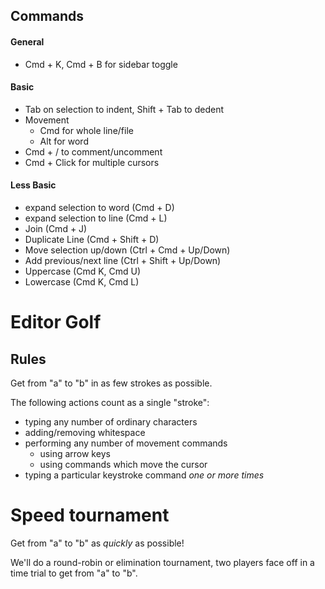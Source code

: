 
## Commands

#### General

- Cmd + K, Cmd + B for sidebar toggle

#### Basic

- Tab on selection to indent, Shift + Tab to dedent
- Movement
    + Cmd for whole line/file
    + Alt for word
- Cmd + / to comment/uncomment
- Cmd + Click for multiple cursors

#### Less Basic

- expand selection to word (Cmd + D)
- expand selection to line (Cmd + L)
- Join (Cmd + J)
- Duplicate Line (Cmd + Shift + D)
- Move selection up/down (Ctrl + Cmd + Up/Down)
- Add previous/next line (Ctrl + Shift + Up/Down)
- Uppercase (Cmd K, Cmd U)
- Lowercase (Cmd K, Cmd L)


# Editor Golf

## Rules

Get from "a" to "b" in as few strokes as possible.

The following actions count as a single "stroke":

- typing any number of ordinary characters
- adding/removing whitespace
- performing any number of movement commands
    + using arrow keys
    + using commands which move the cursor
- typing a particular keystroke command *one or more times*


# Speed tournament

Get from "a" to "b" as *quickly* as possible!

We'll do a round-robin or elimination tournament, two players face off in a time trial to get from "a" to "b".